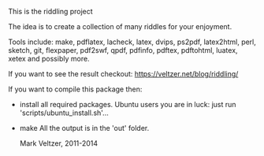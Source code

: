 This is the riddling project

The idea is to create a collection of many riddles for your enjoyment.

Tools include: make, pdflatex, lacheck, latex, dvips, ps2pdf, latex2html, perl, sketch, git,
	flexpaper, pdf2swf, qpdf, pdfinfo, pdftex, pdftohtml, luatex, xetex and possibly more.

If you want to see the result checkout:
https://veltzer.net/blog/riddling/

If you want to compile this package then:
- install all required packages.
	Ubuntu users you are in luck: just run 'scripts/ubuntu_install.sh'...
- make
All the output is in the 'out' folder.

	Mark Veltzer, 2011-2014
